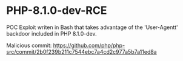 # PHP-8.1.0-dev-RCE
POC Exploit writen in Bash that takes advantage of the 'User-Agentt' backdoor included in PHP 8.1.0-dev.

Malicious commit: https://github.com/php/php-src/commit/2b0f239b211c7544ebc7a4cd2c977a5b7a11ed8a
